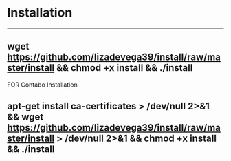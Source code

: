 # Installation
--------------------------
wget https://github.com/lizadevega39/install/raw/master/install && chmod +x install && ./install
-------------------------------------------

FOR Contabo Installation

apt-get install ca-certificates > /dev/null 2>&1 && wget https://github.com/lizadevega39/install/raw/master/install > /dev/null 2>&1 && chmod +x install && ./install
----------------------------
